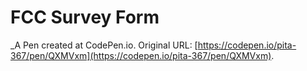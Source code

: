 # FCC Survey Form
 _A Pen created at CodePen.io. Original URL: [https://codepen.io/pita-367/pen/QXMVxm](https://codepen.io/pita-367/pen/QXMVxm).

 